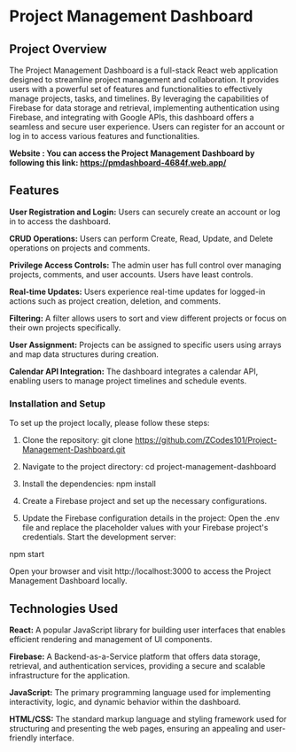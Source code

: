 # Project Management Dashboard

## Project Overview
The Project Management Dashboard is a full-stack React web application designed to streamline project management and collaboration. It provides users with a powerful set of features and functionalities to effectively manage projects, tasks, and timelines. By leveraging the capabilities of Firebase for data storage and retrieval, implementing authentication using Firebase, and integrating with Google APIs, this dashboard offers a seamless and secure user experience. Users can register for an account or log in to access various features and functionalities.

**Website : 
 You can access the Project Management Dashboard by following this link: https://pmdashboard-4684f.web.app/**



## Features

**User Registration and Login:** Users can securely create an account or log in to access the dashboard.

**CRUD Operations:** Users can perform Create, Read, Update, and Delete operations on projects and comments.

**Privilege Access Controls:** The admin user has full control over managing projects, comments, and user accounts. Users have least controls. 

**Real-time Updates:** Users experience real-time updates for logged-in actions such as project creation, deletion, and comments.

**Filtering:** A filter allows users to sort and view different projects or focus on their own projects specifically.

**User Assignment:** Projects can be assigned to specific users using arrays and map data structures during creation.

**Calendar API Integration:** The dashboard integrates a calendar API, enabling users to manage project timelines and schedule events.


### Installation and Setup

To set up the project locally, please follow these steps:

1) Clone the repository:
 git clone https://github.com/ZCodes101/Project-Management-Dashboard.git 

2) Navigate to the project directory:
cd project-management-dashboard 

3) Install the dependencies:
 npm install 


4) Create a Firebase project and set up the necessary configurations.

5) Update the Firebase configuration details in the project:
Open the .env file and replace the placeholder values with your Firebase project's credentials.
Start the development server:

 npm start 

Open your browser and visit http://localhost:3000 to access the Project Management Dashboard locally.

## Technologies Used
**React:** A popular JavaScript library for building user interfaces that enables efficient rendering and management of UI components.

**Firebase:** A Backend-as-a-Service platform that offers data storage, retrieval, and authentication services, providing a secure and scalable infrastructure for the application.

**JavaScript:** The primary programming language used for implementing interactivity, logic, and dynamic behavior within the dashboard.

**HTML/CSS:** The standard markup language and styling framework used for structuring and presenting the web pages, ensuring an appealing and user-friendly interface.

